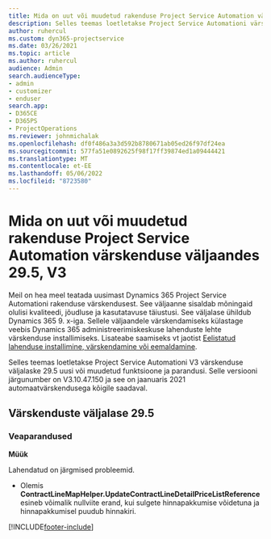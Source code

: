 ```yaml
---
title: Mida on uut või muudetud rakenduse Project Service Automation värskenduse väljaandes 29.5, Hotfix, V3
description: Selles teemas loetletakse Project Service Automationi värskenduse väljalaske 29.5 V3 funktsioonid ja parandused.
author: ruhercul
ms.custom: dyn365-projectservice
ms.date: 03/26/2021
ms.topic: article
ms.author: ruhercul
audience: Admin
search.audienceType:
- admin
- customizer
- enduser
search.app:
- D365CE
- D365PS
- ProjectOperations
ms.reviewer: johnmichalak
ms.openlocfilehash: df0f486a3a3d592b8780671ab05ed26f97df24ea
ms.sourcegitcommit: 577fa51e0892625f98f17ff39874ed1a09444421
ms.translationtype: MT
ms.contentlocale: et-EE
ms.lasthandoff: 05/06/2022
ms.locfileid: "8723580"
---
```

# <a name="whats-new-or-changed-in-project-service-automation-update-release-295-v3"></a>Mida on uut või muudetud rakenduse Project Service Automation värskenduse väljaandes 29.5, V3

Meil on hea meel teatada uusimast Dynamics 365 Project Service Automationi rakenduse värskendusest. See väljaanne sisaldab mõningaid olulisi kvaliteedi, jõudluse ja kasutatavuse täiustusi. See väljalase ühildub Dynamics 365 9. x-iga. Sellele väljaandele värskendamiseks külastage veebis Dynamics 365 administreerimiskeskuse lahenduste lehte värskenduse installimiseks. Lisateabe saamiseks vt jaotist [Eelistatud lahenduse installimine, värskendamine või eemaldamine](/power-platform/admin/install-remove-preferred-solution).

Selles teemas loetletakse Project Service Automationi V3 värskenduse väljalaske 29.5 uusi või muudetud funktsioone ja parandusi. Selle versiooni järgunumber on V3.10.47.150 ja see on jaanuaris 2021 automaatvärskendusega kõigile saadaval.

## <a name="update-release-295"></a>Värskenduste väljalase 29.5

### <a name="bug-fixes"></a>Veaparandused


**Müük**

Lahendatud on järgmised probleemid.

- Olemis **ContractLineMapHelper.UpdateContractLineDetailPriceListReference** esineb võimalik nullviite erand, kui sulgete hinnapakkumise võidetuna ja hinnapakkumisel puudub hinnakiri.


[!INCLUDE[footer-include](../includes/footer-banner.md)]
